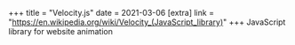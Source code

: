 +++
title = "Velocity.js"
date = 2021-03-06
[extra]
link = "https://en.wikipedia.org/wiki/Velocity_(JavaScript_library)"
+++
JavaScript library for website animation

